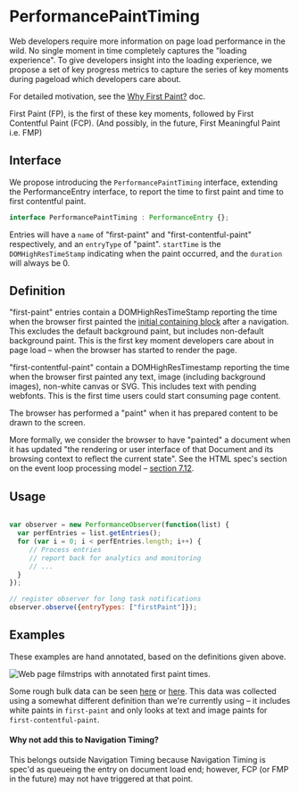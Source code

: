 # PerformancePaintTiming

Web developers require more information on page load performance in the wild. 
No single moment in time completely captures the "loading experience". To give developers insight into the loading experience, we propose a set of key progress metrics to capture the series of key moments during pageload which developers care about.

For detailed motivation, see the [Why First Paint?](https://docs.google.com/document/d/1wdxSXo_jctZjdPaJeTtYYFF-rLtUFxrU72_7h9qbQaM/edit) doc.

First Paint (FP), is the first of these key moments, followed by First Contentful Paint (FCP).
(And possibly, in the future, First Meaningful Paint i.e. FMP)

## Interface
We propose introducing the `PerformancePaintTiming` interface, extending the PerformanceEntry interface, to report the time to first paint and time to first contentful paint.

```javascript
interface PerformancePaintTiming : PerformanceEntry {};
```

Entries will have a `name` of "first-paint" and "first-contentful-paint" respectively, and an `entryType` of "paint". `startTime` is the `DOMHighResTimeStamp` indicating when the paint occurred, and the `duration` will always be 0.

## Definition
"first-paint" entries contain a DOMHighResTimeStamp reporting the time when the browser first painted the [initial containing block](https://drafts.csswg.org/css-display-3/#initial-containing-block) after a navigation. This excludes the default background paint, but includes non-default background paint. This is the first key moment developers care about in page load – when the browser has started to render the page.

"first-contentful-paint" contain a DOMHighResTimestamp reporting the time when the browser first painted any text, image (including background images), non-white canvas or SVG. This includes text with pending webfonts. This is the first time users could start consuming page content.

The browser has performed a "paint" when it has prepared content to be drawn to the screen.

More formally, we consider the browser to have "painted" a document when it has updated "the rendering or user interface of that Document and its browsing context to reflect the current state". See the HTML spec's section on the event loop processing model – [section 7.12](https://html.spec.whatwg.org/multipage/webappapis.html#event-loop-processing-model).

## Usage

```javascript

var observer = new PerformanceObserver(function(list) {
  var perfEntries = list.getEntries();
  for (var i = 0; i < perfEntries.length; i++) {
     // Process entries
     // report back for analytics and monitoring
     // ...
  }
});

// register observer for long task notifications
observer.observe({entryTypes: ["firstPaint"]});

```

## Examples

These examples are hand annotated, based on the definitions given above.

![Web page filmstrips with annotated first paint times.](filmstrip.png)

Some rough bulk data can be seen [here](https://docs.google.com/spreadsheets/d/1i0-tOtZP21m3DjBJflUJYao9-WAKwWV2p9WFlVhVivg/edit#gid=1447332636) or [here](https://docs.google.com/spreadsheets/d/1nGauGA3EvN8NBC3ErWjLd8Bz-NzmmEa6q6UP5KhfgeA/edit#gid=0). This data was collected using a somewhat different definition than we're currently using – it includes white paints in `first-paint` and only looks at text and image paints for `first-contentful-paint`.

#### Why not add this to Navigation Timing?
This belongs outside Navigation Timing because Navigation Timing is spec'd as queueing the entry on document load end; however, FCP (or FMP in the future) may not have triggered at that point.
